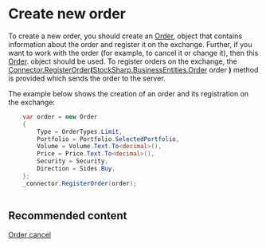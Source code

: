 # Create new order

To create a new order, you should create an [Order](xref:StockSharp.BusinessEntities.Order), object that contains information about the order and register it on the exchange. Further, if you want to work with the order (for example, to cancel it or change it), then this [Order](xref:StockSharp.BusinessEntities.Order). object should be used. To register orders on the exchange, the [Connector.RegisterOrder](xref:StockSharp.Algo.Connector.RegisterOrder(StockSharp.BusinessEntities.Order))**(**[StockSharp.BusinessEntities.Order](xref:StockSharp.BusinessEntities.Order) order **)** method is provided which sends the order to the server.

The example below shows the creation of an order and its registration on the exchange:

```cs
	var order = new Order
    {
        Type = OrderTypes.Limit,
        Portfolio = Portfolio.SelectedPortfolio,
        Volume = Volume.Text.To<decimal>(),
        Price = Price.Text.To<decimal>(),
        Security = Security,
        Direction = Sides.Buy,
    };
    _connector.RegisterOrder(order);
    
```

## Recommended content

[Order cancel](OrdersCancel.md)
